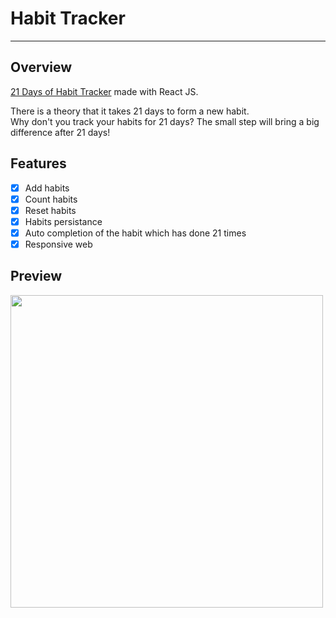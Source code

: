 # Habit Tracker
---
## Overview
[21 Days of Habit Tracker](https://jo-soyoung.github.io/habit-tracker/) made with React JS.

There is a theory that it takes 21 days to form a new habit.<br/>
Why don't you track your habits for 21 days? The small step will bring a big difference after 21 days!

## Features
* [x] Add habits
* [x] Count habits
* [x] Reset habits
* [x] Habits persistance
* [x] Auto completion of the habit which has done 21 times
* [x] Responsive web

## Preview
<img src="https://user-images.githubusercontent.com/67154580/119260981-2b7c5800-bc10-11eb-87dd-59093206c9a7.gif"
width="500"/>
